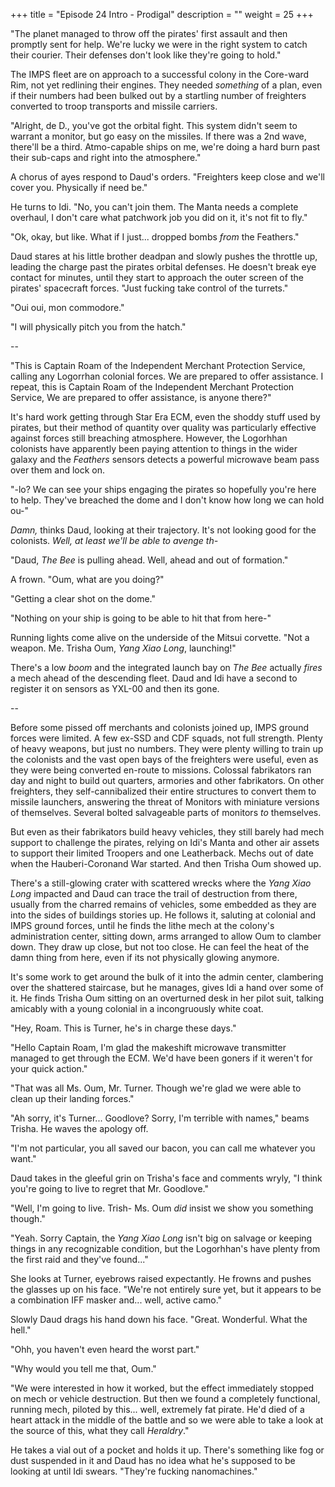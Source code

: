 +++
title = "Episode 24 Intro - Prodigal"
description = ""
weight = 25
+++

"The planet managed to throw off the pirates' first assault and then promptly sent for help. We're lucky we were in the right system to catch their courier. Their defenses don't look like they're going to hold."

The IMPS fleet are on approach to a successful colony in the Core-ward Rim, not yet redlining their engines. They needed *something* of a plan, even if their numbers had been bulked out by a startling number of freighters converted to troop transports and missile carriers.

"Alright, de D., you've got the orbital fight. This system didn't seem to warrant a monitor, but go easy on the missiles. If there was a 2nd wave, there'll be a third. Atmo-capable ships on me, we're doing a hard burn past their sub-caps and right into the atmosphere."

A chorus of ayes respond to Daud's orders. "Freighters keep close and we'll cover you. Physically if need be."

He turns to Idi. "No, you can't join them. The Manta needs a complete overhaul, I don't care what patchwork job you did on it, it's not fit to fly."

"Ok, okay, but like. What if I just... dropped bombs *from* the Feathers."

Daud stares at his little brother deadpan and slowly pushes the throttle up, leading the charge past the pirates orbital defenses. He doesn't break eye contact for minutes, until they start to approach the outer screen of the pirates' spacecraft forces. "Just fucking take control of the turrets."

"Oui oui, mon commodore."

"I will physically pitch you from the hatch."

--

"This is Captain Roam of the Independent Merchant Protection Service, calling any Logorrhan colonial forces. We are prepared to offer assistance. I repeat, this is Captain Roam of the Independent Merchant Protection Service, We are prepared to offer assistance, is anyone there?"

It's hard work getting through Star Era ECM, even the shoddy stuff used by pirates, but their method of quantity over quality was particularly effective against forces still breaching atmosphere. However, the Logorhhan colonists have apparently been paying attention to things in the wider galaxy and the *Feathers* sensors detects a powerful microwave beam pass over them and lock on.

"-lo? We can see your ships engaging the pirates so hopefully you're here to help. They've breached the dome and I don't know how long we can hold ou-"

*Damn,* thinks Daud, looking at their trajectory. It's not looking good for the colonists. *Well, at least we'll be able to avenge th-*

"Daud, *The Bee* is pulling ahead. Well, ahead and out of formation."

A frown. "Oum, what are you doing?"

"Getting a clear shot on the dome."

"Nothing on your ship is going to be able to hit that from here-"

Running lights come alive on the underside of the Mitsui corvette. "Not a weapon. Me. Trisha Oum, *Yang Xiao Long*, launching!"

There's a low *boom* and the integrated launch bay on *The Bee* actually *fires* a mech ahead of the descending fleet. Daud and Idi have a second to register it on sensors as YXL-00 and then its gone.

--

Before some pissed off merchants and colonists joined up, IMPS ground forces were limited. A few ex-SSD and CDF squads, not full strength. Plenty of heavy weapons, but just no numbers. They were plenty willing to train up the colonists and the vast open bays of the freighters were useful, even as they were being converted en-route to missions. Colossal fabrikators ran day and night to build out quarters, armories and other fabrikators. On other freighters, they self-cannibalized their entire structures to convert them to missile launchers, answering the threat of Monitors with miniature versions of themselves. Several bolted salvageable parts of monitors *to* themselves.  

But even as their fabrikators build heavy vehicles, they still barely had mech support to challenge the pirates, relying on Idi's Manta and other air assets to support their limited Troopers and one Leatherback. Mechs out of date when the Hauberi-Coronand War started. And then Trisha Oum showed up.

There's a still-glowing crater with scattered wrecks where the *Yang Xiao Long* impacted and Daud can trace the trail of destruction from there, usually from the charred remains of vehicles, some embedded as they are into the sides of buildings stories up. He follows it, saluting at colonial and IMPS ground forces, until he finds the lithe mech at the colony's administration center, sitting down, arms arranged to allow Oum to clamber down. They draw up close, but not too close. He can feel the heat of the damn thing from here, even if its not physically glowing anymore. 

It's some work to get around the bulk of it into the admin center, clambering over the shattered staircase, but he manages, gives Idi a hand over some of it. He finds Trisha Oum sitting on an overturned desk in her pilot suit, talking amicably with a young colonial in a incongruously white coat.

"Hey, Roam. This is Turner, he's in charge these days."

"Hello Captain Roam, I'm glad the makeshift microwave transmitter managed to get through the ECM. We'd have been goners if it weren't for your quick action."

"That was all Ms. Oum, Mr. Turner. Though we're glad we were able to clean up their landing forces."

"Ah sorry, it's Turner... Goodlove? Sorry, I'm terrible with names," beams Trisha. He waves the apology off.

"I'm not particular, you all saved our bacon, you can call me whatever you want."

Daud takes in the gleeful grin on Trisha's face and comments wryly, "I think you're going to live to regret that Mr. Goodlove."

"Well, I'm going to live. Trish- Ms. Oum *did* insist we show you something though."

"Yeah. Sorry Captain, the *Yang Xiao Long* isn't big on salvage or keeping things in any recognizable condition, but the Logorhhan's have plenty from the first raid and they've found..."

She looks at Turner, eyebrows raised expectantly. He frowns and pushes the glasses up on his face. "We're not entirely sure yet, but it appears to be a combination IFF masker and... well, active camo."

Slowly Daud drags his hand down his face. "Great. Wonderful. What the hell."

"Ohh, you haven't even heard the worst part."

"Why would you tell me that, Oum."

"We were interested in how it worked, but the effect immediately stopped on mech or vehicle destruction. But then we found a completely functional, running mech, piloted by this... well, extremely fat pirate. He'd died of a heart attack in the middle of the battle and so we were able to take a look at the source of this, what they call *Heraldry*."

He takes a vial out of a pocket and holds it up. There's something like fog or dust suspended in it and Daud has no idea what he's supposed to be looking at until Idi swears. "They're fucking nanomachines."
